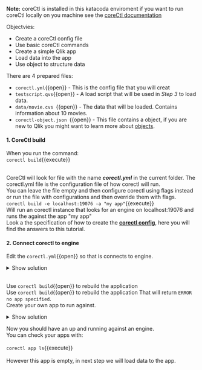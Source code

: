**Note:** coreCtl is installed in this katacoda enviroment if you want to run coreCtl locally on you machine see the [coreCtl documentation](https://github.com/qlik-oss/corectl)

Objectvies:
* Create a coreCtl config file
* Use basic coreCtl commands
* Create a simple Qlik app
* Load data into the app
* Use object to structure data

There are 4 prepared files:
* `corectl.yml`{{open}} - This is the config file that you will creat
* `testscript.qvs`{{open}} - A load script that will be used in *Step 3* to load data. 
* `data/movie.cvs `{{open}} - The data that will be loaded. Contains information about 10 movies.
* `corectl-object.json `{{open}} - This file contains a object, if you are new to Qlik you might want to learn more about [objects](http://help.qlik.com/en-US/sense-developer/June2019/SubSystems/Platform/Content/Sense_PlatformOverview/Concepts/GenericObject.htm).

#### 1. CoreCtl build
When you run the command: <br> `corectl build`{{execute}} <br> <br>

CoreCtl will look for file with the name ***corectl.yml*** in the current folder. The corectl.yml file is the configuration file of how corectl will run. <br> You can leave the file empty and then configure corectl using flags instead or run the file with configurations and then override them with flags. 
<br>`corectl build -e localhost:19076 -a "my app"`{{execute}} <br>
Will run an corectl instance that looks for an engine on localhost:19076 and runs the against the app "my app"
<br>
Look a the specification of how to create the [**corectl config**](https://github.com/qlik-oss/corectl/blob/master/docs/corectl_config.md), here you will find the answers to this tutorial. 

#### 2. Connect corectl to engine

Edit the `corectl.yml`{{open}} so that is connects to engine.

<details> <summary>Show solution</summary>
<p> 
<pre class="file" data-target="clipboard">engine: localhost:19076 # URL and port to running Qlik Associative Engine instance
</pre>
</p>
</details>  
<br>

 Use `corectl build`{{open}} to rebuild the application 
 <br>
 Use `corectl build`{{open}} to rebuild the application 
 That will return `ERROR no app specified`.
 <br>
 Create your own app to run against.

 <details> <summary>Show solution</summary>
 <p> 
<pre class="file" data-target="clipboard">engine: localhost:19076 # URL and port to running Qlik Associative Engine instance
app: /testapp.qvf   # App name that the tool should open a session against.
</pre>
</p>
This can also be done using a flag:
<br>

`corectl build -a "my app"`{{execute}}
</details>  


Now you should have an up and running against an engine. <br>
You can check your apps with: <br> <br>
`corectl app ls`{{execute}}
<br>
<br>
However this app is empty, in next step we will load data to the app.
